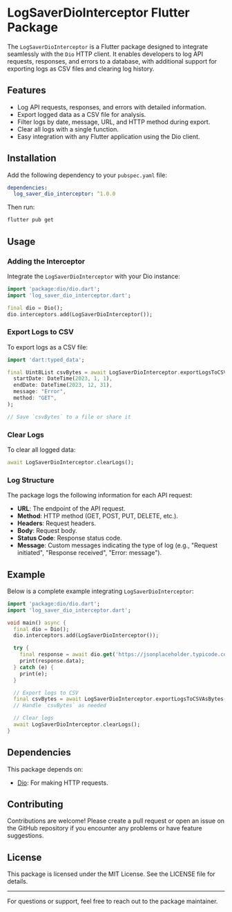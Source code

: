 # LogSaverDioInterceptor Flutter Package

The `LogSaverDioInterceptor` is a Flutter package designed to integrate seamlessly with the `Dio` HTTP client. It enables developers to log API requests, responses, and errors to a database, with additional support for exporting logs as CSV files and clearing log history.

## Features

- Log API requests, responses, and errors with detailed information.
- Export logged data as a CSV file for analysis.
- Filter logs by date, message, URL, and HTTP method during export.
- Clear all logs with a single function.
- Easy integration with any Flutter application using the Dio client.

## Installation

Add the following dependency to your `pubspec.yaml` file:

```yaml
dependencies:
  log_saver_dio_interceptor: ^1.0.0
```

Then run:

```bash
flutter pub get
```

## Usage

### Adding the Interceptor

Integrate the `LogSaverDioInterceptor` with your Dio instance:

```dart
import 'package:dio/dio.dart';
import 'log_saver_dio_interceptor.dart';

final dio = Dio();
dio.interceptors.add(LogSaverDioInterceptor());
```

### Export Logs to CSV

To export logs as a CSV file:

```dart
import 'dart:typed_data';

final Uint8List csvBytes = await LogSaverDioInterceptor.exportLogsToCSVAsBytes(
  startDate: DateTime(2023, 1, 1),
  endDate: DateTime(2023, 12, 31),
  message: "Error",
  method: "GET",
);

// Save `csvBytes` to a file or share it
```

### Clear Logs

To clear all logged data:

```dart
await LogSaverDioInterceptor.clearLogs();
```

### Log Structure

The package logs the following information for each API request:

- **URL**: The endpoint of the API request.
- **Method**: HTTP method (GET, POST, PUT, DELETE, etc.).
- **Headers**: Request headers.
- **Body**: Request body.
- **Status Code**: Response status code.
- **Message**: Custom messages indicating the type of log (e.g., "Request initiated", "Response received", "Error: message").

## Example

Below is a complete example integrating `LogSaverDioInterceptor`:

```dart
import 'package:dio/dio.dart';
import 'log_saver_dio_interceptor.dart';

void main() async {
  final dio = Dio();
  dio.interceptors.add(LogSaverDioInterceptor());

  try {
    final response = await dio.get('https://jsonplaceholder.typicode.com/posts/1');
    print(response.data);
  } catch (e) {
    print(e);
  }

  // Export logs to CSV
  final csvBytes = await LogSaverDioInterceptor.exportLogsToCSVAsBytes();
  // Handle `csvBytes` as needed

  // Clear logs
  await LogSaverDioInterceptor.clearLogs();
}
```

## Dependencies

This package depends on:

- [Dio](https://pub.dev/packages/dio): For making HTTP requests.

## Contributing

Contributions are welcome! Please create a pull request or open an issue on the GitHub repository if you encounter any problems or have feature suggestions.

## License

This package is licensed under the MIT License. See the LICENSE file for details.

---

For questions or support, feel free to reach out to the package maintainer.
